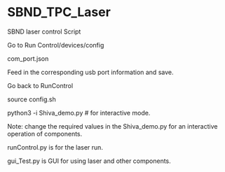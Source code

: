 # SBND_TPC_Laser
SBND laser control Script

Go to Run Control/devices/config

com_port.json

Feed in the corresponding usb port information and save. 

Go back to RunControl

source config.sh

python3 -i Shiva_demo.py  # for interactive mode.

Note: change the required values in the Shiva_demo.py for an interactive operation of components.

runControl.py is for the laser run.

gui_Test.py is GUI for using laser and other components. 

